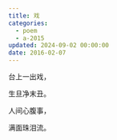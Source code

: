 ```yaml
---
title: 戏
categories:
  - poem
  - a-2015
updated: 2024-09-02 00:00:00
date: 2016-02-07
---
```


台上一出戏，

生旦净末丑。

人间心腹事，

满面珠泪流。
